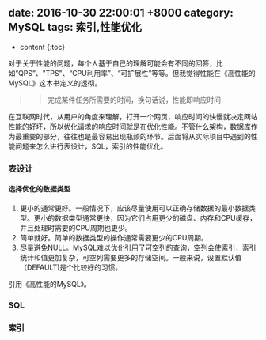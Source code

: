 date: 2016-10-30 22:00:01 +8000
category: MySQL
tags: 索引,性能优化
---

* content
{:toc}

对于关于性能的问题，每个人基于自己的理解可能会有不同的回答，比如“QPS”、"TPS"、“CPU利用率”、“可扩展性”等等。但我觉得性能在《高性能的MySQL》这本书定义的透彻。

>> 完成某件任务所需要的时间，换句话说，性能即响应时间

在互联网时代，从用户的角度来理解，打开一个网页，响应时间的快慢就决定网站性能的好坏，所以优化请求的响应时间就是在优化性能。不管什么架构，数据库作为最重要的部分，往往也是最容易出现瓶颈的环节。后面将从实际项目中遇到的性能问题来怎么进行表设计，SQL，索引的性能优化。

### 表设计

#### 选择优化的数据类型

1. 更小的通常更好。一般情况下，应该尽量使用可以正确存储数据的最小数据类型。更小的数据类型通常更快，因为它们占用更少的磁盘、内存和CPU缓存，并且处理时需要的CPU周期也更少。
2. 简单就好。简单的数据类型的操作通常需要更少的CPU周期。
3. 尽量避免NULL。MySQL难以优化引用了可空列的查询，空列会使索引，索引统计和值更加复杂，可空列需要更多的存储空间。一般来说，设置默认值（DEFAULT)是个比较好的习惯。

引用《高性能的MySQL》。

### SQL



### 索引
